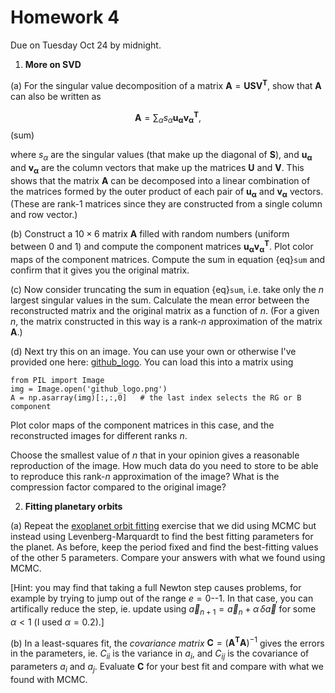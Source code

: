 # Homework 4

Due on Tuesday Oct 24 by midnight.

1. **More on SVD**

(a) For the singular value decomposition of a matrix $\mathbf{A} = \mathbf{U}\mathbf{S}\mathbf{V^T}$, show that $\mathbf{A}$ can also be written as

$$\mathbf{A} = \sum_\alpha s_\alpha \mathbf{u_\alpha} \mathbf{v_\alpha^T},$$ (sum)

where $s_\alpha$ are the singular values (that make up the diagonal of $\mathbf{S}$), and $\mathbf{u_\alpha}$ and $\mathbf{v_\alpha}$ are the column vectors that make up the matrices $\mathbf{U}$ and $\mathbf{V}$. This shows that the matrix $\mathbf{A}$ can be decomposed into a linear combination of the matrices formed by the outer product of each pair of $\mathbf{u_\alpha}$ and $\mathbf{v_\alpha}$ vectors. (These are rank-1 matrices since they are constructed from a single column and row vector.)

(b) Construct a $10\times 6$ matrix $\mathbf{A}$ filled with random numbers (uniform between 0 and 1) and compute the component matrices $\mathbf{u_\alpha} \mathbf{v_\alpha^T}$. Plot color maps of the component matrices. Compute the sum in equation {eq}`sum` and confirm that it gives you the original matrix.

(c) Now consider truncating the sum in equation {eq}`sum`, i.e. take only the $n$ largest singular values in the sum. Calculate the mean error between the reconstructed matrix and the original matrix as a function of $n$. (For a given $n$, the matrix constructed in this way is a rank-$n$ approximation of the matrix $\mathbf{A}$.)

(d) Next try this on an image. You can use your own or otherwise I've provided one here: [github_logo](https://github.com/andrewcumming/phys512/blob/main/github_logo.png). You can load this into a matrix using

```
from PIL import Image
img = Image.open('github_logo.png')
A = np.asarray(img)[:,:,0]   # the last index selects the RG or B component
```
Plot color maps of the component matrices in this case, and the reconstructed images for different ranks $n$. 

Choose the smallest value of $n$ that in your opinion gives a reasonable reproduction of the image. How much data do you need to store to be able to reproduce this rank-$n$ approximation of the image? What is the compression factor compared to the original image?

2. **Fitting planetary orbits**

(a) Repeat the [exoplanet orbit fitting](https://andrewcumming.github.io/phys512/metropolis_solutions.html#exoplanet-orbit) exercise that we did using MCMC but instead using Levenberg-Marquardt to find the best fitting parameters for the planet. As before, keep the period fixed and find the best-fitting values of the other 5 parameters. Compare your answers with what we found using MCMC.

[Hint: you may find that taking a full Newton step causes problems, for example by trying to jump out of the range $e=0$--$1$. In that case, you can artifically reduce the step, ie. update using $\vec{a}_{n+1} = \vec{a}_n  + \alpha\, \delta\vec{a}$ for some $\alpha < 1$ (I used $\alpha=0.2$).]

(b) In a least-squares fit, the *covariance matrix* $\mathbf{C} = (\mathbf{A^T}\mathbf{A})^{-1}$ gives the errors in the parameters, ie. $C_{ii}$ is the variance in $a_i$, and $C_{ij}$ is the covariance of parameters $a_i$ and $a_j$. Evaluate $\mathbf{C}$ for your best fit and compare with what we found with MCMC.
